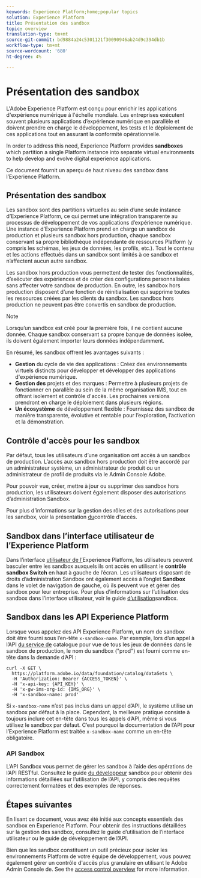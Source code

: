 ```yaml
---
keywords: Experience Platform;home;popular topics
solution: Experience Platform
title: Présentation des sandbox
topic: overview
translation-type: tm+mt
source-git-commit: bd9884a24c5301121f30090946ab24d9c394db1b
workflow-type: tm+mt
source-wordcount: '680'
ht-degree: 4%

---
```



# Présentation des sandbox

L&#39;Adobe Experience Platform est conçu pour enrichir les applications d&#39;expérience numérique à l&#39;échelle mondiale. Les entreprises exécutent souvent plusieurs applications d’expérience numérique en parallèle et doivent prendre en charge le développement, les tests et le déploiement de ces applications tout en assurant la conformité opérationnelle.

In order to address this need, Experience Platform provides **sandboxes** which partition a single Platform instance into separate virtual environments to help develop and evolve digital experience applications.

Ce document fournit un aperçu de haut niveau des sandbox dans l’Experience Platform.

## Présentation des sandbox

Les sandbox sont des partitions virtuelles au sein d’une seule instance d’Experience Platform, ce qui permet une intégration transparente au processus de développement de vos applications d’expérience numérique. Une instance d’Experience Platform prend en charge un sandbox de production et plusieurs sandbox hors production, chaque sandbox conservant sa propre bibliothèque indépendante de ressources Platform (y compris les schémas, les jeux de données, les profils, etc.).  Tout le contenu et les actions effectués dans un sandbox sont limités à ce sandbox et n’affectent aucun autre sandbox.

Les sandbox hors production vous permettent de tester des fonctionnalités, d’exécuter des expériences et de créer des configurations personnalisées sans affecter votre sandbox de production. En outre, les sandbox hors production disposent d’une fonction de réinitialisation qui supprime toutes les ressources créées par les clients du sandbox. Les sandbox hors production ne peuvent pas être convertis en sandbox de production.

>[!NOTE]
>
>Lorsqu’un sandbox est créé pour la première fois, il ne contient aucune donnée. Chaque sandbox conservant sa propre banque de données isolée, ils doivent également importer leurs données indépendamment.

En résumé, les sandbox offrent les avantages suivants :

* **Gestion** du cycle de vie des applications : Créez des environnements virtuels distincts pour développer et développer des applications d&#39;expérience numérique.
* **Gestion des** projets et des marques : Permettre à plusieurs projets de fonctionner en parallèle au sein de la même organisation IMS, tout en offrant isolement et contrôle d&#39;accès. Les prochaines versions prendront en charge le déploiement dans plusieurs régions.
* **Un écosystème** de développement flexible : Fournissez des sandbox de manière transparente, évolutive et rentable pour l’exploration, l’activation et la démonstration.

## Contrôle d&#39;accès pour les sandbox

Par défaut, tous les utilisateurs d’une organisation ont accès à un sandbox de production. L’accès aux sandbox hors production doit être accordé par un administrateur système, un administrateur de produit ou un administrateur de profil de produits via le Admin Console [](https://adminconsole.adobe.com)Adobe.

Pour pouvoir vue, créer, mettre à jour ou supprimer des sandbox hors production, les utilisateurs doivent également disposer des autorisations d’administration Sandbox.

Pour plus d’informations sur la gestion des rôles et des autorisations pour les sandbox, voir la présentation [du](../access-control/home.md)contrôle d&#39;accès.

## Sandbox dans l’interface utilisateur de l’Experience Platform

Dans l’interface [utilisateur de l’](https://platform.adobe.com)Experience Platform, les utilisateurs peuvent basculer entre les sandbox auxquels ils ont accès en utilisant le **contrôle sandbox Switch** en haut à gauche de l’écran.  Les utilisateurs disposant de droits d’administration Sandbox ont également accès à l’onglet **Sandbox** dans le volet de navigation de gauche, où ils peuvent vue et gérer des sandbox pour leur entreprise. Pour plus d’informations sur l’utilisation des sandbox dans l’interface utilisateur, voir le guide [d’utilisation](ui/overview.md)sandbox.

## Sandbox dans les API Experience Platform

Lorsque vous appelez des API Experience Platform, un nom de sandbox doit être fourni sous l’en-tête `x-sandbox-name`. Par exemple, lors d’un appel à l’API [du service de](https://www.adobe.io/apis/experienceplatform/home/api-reference.html#!acpdr/swagger-specs/catalog.yaml) catalogue pour vue de tous les jeux de données dans le sandbox de production, le nom du sandbox (&quot;prod&quot;) est fourni comme en-tête dans la demande d’API :

```shell
curl -X GET \
  https://platform.adobe.io/data/foundation/catalog/dataSets \
  -H 'Authorization: Bearer {ACCESS_TOKEN}' \
  -H 'x-api-key: {API_KEY}' \
  -H 'x-gw-ims-org-id: {IMS_ORG}' \
  -H 'x-sandbox-name: prod'
```

Si `x-sandbox-name` n’est pas inclus dans un appel d’API, le système utilise un sandbox par défaut à la place. Cependant, la meilleure pratique consiste à toujours inclure cet en-tête dans tous les appels d’API, même si vous utilisez le sandbox par défaut. C’est pourquoi la documentation de l’API pour l’Experience Platform est traitée `x-sandbox-name` comme un en-tête obligatoire.

### API Sandbox

L’API Sandbox vous permet de gérer les sandbox à l’aide des opérations de l’API RESTful. Consultez le guide [du développeur](api/getting-started.md) sandbox pour obtenir des informations détaillées sur l’utilisation de l’API, y compris des requêtes correctement formatées et des exemples de réponses.

## Étapes suivantes

En lisant ce document, vous avez été initié aux concepts essentiels des sandbox en Experience Platform. Pour obtenir des instructions détaillées sur la gestion des sandbox, consultez le guide [](ui/overview.md) d’utilisation de l’interface utilisateur ou le guide [de](./api/getting-started.md) développement de l’API.

Bien que les sandbox constituent un outil précieux pour isoler les environnements Platform de votre équipe de développement, vous pouvez également gérer un contrôle d&#39;accès plus granulaire en utilisant le Adobe Admin Console de. See the [access control overview](../access-control/home.md) for more information.